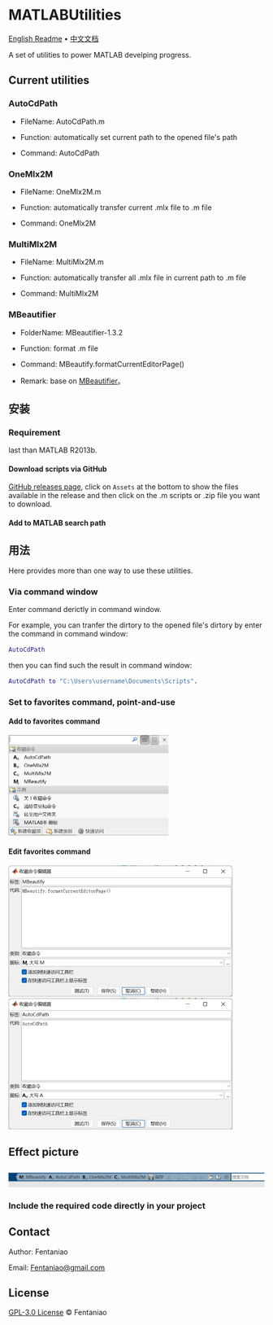 # MATLABUtilities

[English Readme](https://github.com/Fentaniao/MATLABUtilities/blob/main/README.md) • [中文文档](https://github.com/Fentaniao/MATLABUtilities/blob/main/README_zh.md)

A set of utilities to power MATLAB develping progress.

## Current utilities

### AutoCdPath

- FileName: AutoCdPath.m

- Function: automatically set current path to the opened file's path

- Command: AutoCdPath


### OneMlx2M

- FileName: OneMlx2M.m

- Function: automatically transfer current .mlx file to .m file

- Command: OneMlx2M


### MultiMlx2M

- FileName: MultiMlx2M.m

- Function: automatically transfer all .mlx file in current path to .m file

- Command: MultiMlx2M

### MBeautifier

- FolderName: MBeautifier-1.3.2

- Function: format .m file

- Command: MBeautify.formatCurrentEditorPage()

- Remark: base on [MBeautifier](https://github.com/davidvarga/MBeautifier)。


## 安装

### Requirement

last than MATLAB R2013b.

#### Download scripts via GitHub

[GitHub releases page](https://github.com/Fentaniao/MATLABUtilities/releases), click on `Assets` at the bottom to show the files available in the release and then click on the .m scripts or .zip file you want to download.

#### Add to MATLAB search path

## 用法

Here provides more than one way to use these utilities.

### Via command window

Enter command derictly in command window.

For example, you can tranfer the dirtory to the opened file's dirtory by enter the command in command window:

```matlab
AutoCdPath
```

then you can find such the result in command window:

```matlab
AutoCdPath to "C:\Users\username\Documents\Scripts".
```

### Set to favorites command, point-and-use

#### Add to favorites command

<img src="README.assets/image-20210921110048305.png" alt="image-20210921110048305" style="zoom: 50%;" />

#### Edit favorites command

<img src="README.assets/image-20210921110103753.png" alt="image-20210921110103753" style="zoom:50%;" />

<img src="README.assets/image-20210921110115227.png" alt="image-20210921110115227" style="zoom:50%;" />

## Effect picture

<img src="README.assets/image-20210921110140550.png" alt="image-20210921110140550"  /> 

### Include the required code directly in your project

## Contact

Author: Fentaniao

Email: [Fentaniao@gmail.com](mailto:Fentaniao@gmail.com)

## License

[GPL-3.0 License](https://github.com/Fentaniao/MATLABUtilities/blob/main/LICENSE) © Fentaniao
